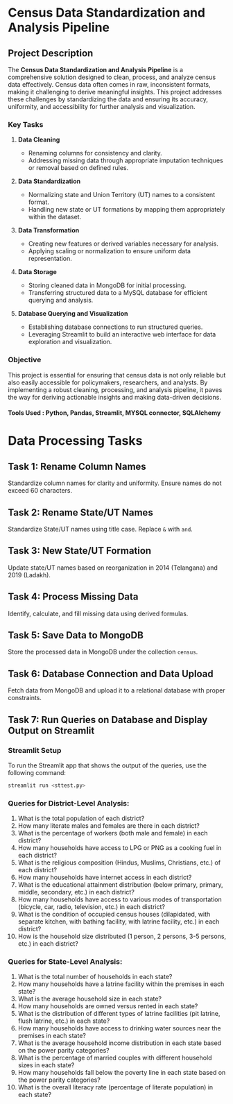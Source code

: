 # Census Data Standardization and Analysis Pipeline

## Project Description  
The **Census Data Standardization and Analysis Pipeline** is a comprehensive solution designed to clean, process, and analyze census data effectively. Census data often comes in raw, inconsistent formats, making it challenging to derive meaningful insights. This project addresses these challenges by standardizing the data and ensuring its accuracy, uniformity, and accessibility for further analysis and visualization.

### Key Tasks  
1. **Data Cleaning**  
   - Renaming columns for consistency and clarity.  
   - Addressing missing data through appropriate imputation techniques or removal based on defined rules.  

2. **Data Standardization**  
   - Normalizing state and Union Territory (UT) names to a consistent format.  
   - Handling new state or UT formations by mapping them appropriately within the dataset.  

3. **Data Transformation**  
   - Creating new features or derived variables necessary for analysis.  
   - Applying scaling or normalization to ensure uniform data representation.  

4. **Data Storage**  
   - Storing cleaned data in MongoDB for initial processing.  
   - Transferring structured data to a MySQL database for efficient querying and analysis.  

5. **Database Querying and Visualization**  
   - Establishing database connections to run structured queries.  
   - Leveraging Streamlit to build an interactive web interface for data exploration and visualization.  

### Objective  
This project is essential for ensuring that census data is not only reliable but also easily accessible for policymakers, researchers, and analysts. By implementing a robust cleaning, processing, and analysis pipeline, it paves the way for deriving actionable insights and making data-driven decisions.
#### Tools Used : Python, Pandas, Streamlit, MYSQL connector, SQLAlchemy 

# Data Processing Tasks

## Task 1: Rename Column Names  
Standardize column names for clarity and uniformity. Ensure names do not exceed 60 characters.  

## Task 2: Rename State/UT Names  
Standardize State/UT names using title case. Replace `&` with `and`.  

## Task 3: New State/UT Formation  
Update state/UT names based on reorganization in 2014 (Telangana) and 2019 (Ladakh).  

## Task 4: Process Missing Data  
Identify, calculate, and fill missing data using derived formulas.  

## Task 5: Save Data to MongoDB  
Store the processed data in MongoDB under the collection `census`.  

## Task 6: Database Connection and Data Upload  
Fetch data from MongoDB and upload it to a relational database with proper constraints.  

## Task 7: Run Queries on Database and Display Output on Streamlit
### Streamlit Setup
To run the Streamlit app that shows the output of the queries, use the following command:

```bash
streamlit run <sttest.py>
```

### Queries for District-Level Analysis:
1. What is the total population of each district?
2. How many literate males and females are there in each district?
3. What is the percentage of workers (both male and female) in each district?
4. How many households have access to LPG or PNG as a cooking fuel in each district?
5. What is the religious composition (Hindus, Muslims, Christians, etc.) of each district?
6. How many households have internet access in each district?
7. What is the educational attainment distribution (below primary, primary, middle, secondary, etc.) in each district?
8. How many households have access to various modes of transportation (bicycle, car, radio, television, etc.) in each district?
9. What is the condition of occupied census houses (dilapidated, with separate kitchen, with bathing facility, with latrine facility, etc.) in each district?
10. How is the household size distributed (1 person, 2 persons, 3-5 persons, etc.) in each district?

### Queries for State-Level Analysis:
1. What is the total number of households in each state?
2. How many households have a latrine facility within the premises in each state?
3. What is the average household size in each state?
4. How many households are owned versus rented in each state?
5. What is the distribution of different types of latrine facilities (pit latrine, flush latrine, etc.) in each state?
6. How many households have access to drinking water sources near the premises in each state?
7. What is the average household income distribution in each state based on the power parity categories?
8. What is the percentage of married couples with different household sizes in each state?
9. How many households fall below the poverty line in each state based on the power parity categories?
10. What is the overall literacy rate (percentage of literate population) in each state?

